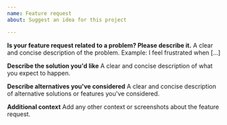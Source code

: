 ```yaml
---
name: Feature request
about: Suggest an idea for this project

---
```


**Is your feature request related to a problem? Please describe it.**
A clear and concise description of the problem. Example: I feel frustrated when [...]

**Describe the solution you'd like**
A clear and concise description of what you expect to happen.

**Describe alternatives you've considered**
A clear and concise description of alternative solutions or features you've considered.

**Additional context**
Add any other context or screenshots about the feature request.
